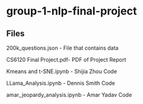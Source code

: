 # group-1-nlp-final-project

## Files

200k_questions.json - File that contains data

CS6120 Final Project.pdf- PDF of Project Report

Kmeans and t-SNE.ipynb - Shijia Zhou Code

LLama_Analysis.ipynb - Dennis Smith Code

amar_jeopardy_analysis.ipynb - Amar Yadav Code
